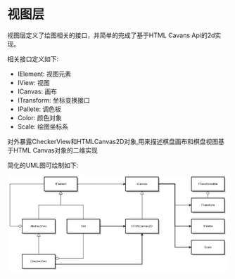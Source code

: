 # 视图层

视图层定义了绘图相关的接口，并简单的完成了基于HTML Cavans Api的2d实现。

相关接口定义如下:

* IElement: 视图元素
* IView: 视图
* ICanvas: 画布
* ITransform: 坐标变换接口
* IPallete: 调色板
* Color: 颜色对象
* Scale: 绘图坐标系

对外暴露CheckerView和HTMLCanvas2D对象,用来描述棋盘画布和棋盘视图基于HTML Canvas对象的二维实现

简化的UML图可绘制如下:

![](../assets/view-uml.jpg)
